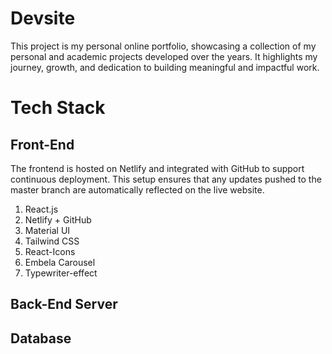 # Devsite

This project is my personal online portfolio, showcasing a collection of my personal and academic projects developed over the years. It highlights my journey, growth, and dedication to building meaningful and impactful work.

# Tech Stack

## Front-End

The frontend is hosted on Netlify and integrated with GitHub to support continuous deployment. This setup ensures that any updates pushed to the master branch are automatically reflected on the live website.

1. React.js
2. Netlify + GitHub
3. Material UI
4. Tailwind CSS
5. React-Icons
6. Embela Carousel
7. Typewriter-effect

## Back-End Server

## Database
